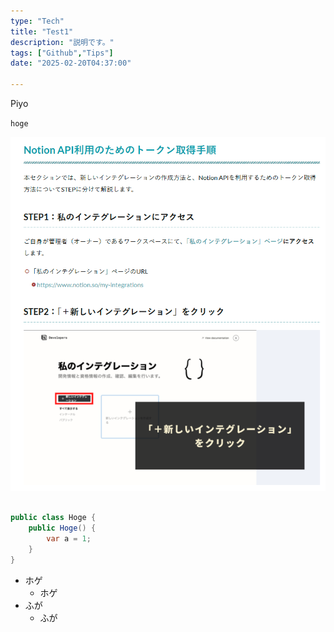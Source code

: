 ```yaml
---
type: "Tech"
title: "Test1"
description: "説明です。"
tags: ["Github","Tips"]
date: "2025-02-20T04:37:00"

---
```


Piyo

`hoge` 



![](./B4081A2A862F8F7BE6E22EE655C90D2A.png)



```csharp

public class Hoge { 
    public Hoge() {
        var a = 1;
    }
}

```




* ホゲ
    * ホゲ
* ふが
    * ふが


